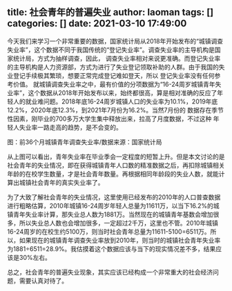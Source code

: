 title: 社会青年的普遍失业
author: laoman
tags: []
categories: []
date: 2021-03-10 17:49:00
---
今天我们来学习一个非常重要的数据，国家统计局从2018年开始发布的“城镇调查失业率”，这个数据不同于我国传统的“登记失业率”。调查失业率的主导机构是国家统计局，方式为抽样调查，因此， 调查失业率相对来说更准确。而登记失业率的主导机构是人力资源部，方式为进行了失业登记领取补助的人群。由于我国的失业登记手续极其繁琐，想要正常完成登记难如登天，所以 登记失业率没有任何参考价值。
就城镇调查失业率之中，最有价值的分项数据为“16-24周岁城镇青年失业率”，这个数据从2018年开始发布以来，始终都很高，算是相对准确的反应了年轻人的就业难问题。2018年底16-24周岁城镇人口的失业率为10.1%，2019年底12.2%，2020年底12.3%，到2021年7月份为16.2%。当然7月份的 数据存在季节性因素，刚毕业的700多万大学生集中释放出来，拉高了月度数据，不过这种 年轻人失业率一路走高的趋势，是不会变的。




图：前36个月城镇青年调查失业率/数据来源：国家统计局



从上图可以看出，青年失业率在毕业季会一定程度的短暂上升。但是本文讨论的是社会青年的失业情况，即在获得城镇青年人口数的精准数据之后，再扣除城镇相关年龄的在校学生数量，才是社会青年数量。再根据相同年龄段的失业人数，就能计算出城镇社会青年的真实失业率了。

为了大致了解社会青年的失业情况，这里使用已经发布的2010年的人口普查数据进行粗略估算，2010年城镇16-24周岁年轻人总量为11611万，以当下16.2%的城镇青年失业率计算，那失业总人数为1881万。当然现在的城镇青年基数会增加很多，所以失业总人数也会增加很多，一定超过2千万，这里也不管。2010年城镇16-24周岁的在校生约5100万，则当时社会青年总量为11611-5100=6511万。所以，如果现在的城镇青年调查失业率放到2010年，则当时的城镇社会青年失业率为1881÷6511=28.9%。我估摸着这个数据应该与当下的现实情况差不多，结果应该是30%左右。

总之，社会青年的普遍失业现象，其实应该已经构成一个非常重大的社会经济问题，需要认真对待了。